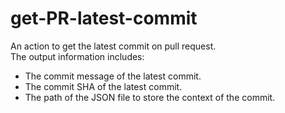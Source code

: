# get-PR-latest-commit
An action to get the latest commit on pull request. <BR/>
The output information includes: <BR/>
* The commit message of the latest commit.
* The commit SHA of the latest commit.
* The path of the JSON file to store the context of the commit.
